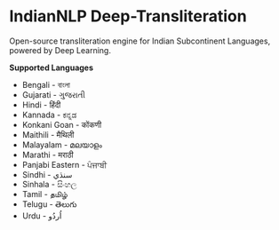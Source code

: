 # IndianNLP Deep-Transliteration

Open-source transliteration engine for Indian Subcontinent Languages, powered by Deep Learning.

**Supported Languages**

* Bengali - বাংলা
* Gujarati - ગુજરાતી
* Hindi - हिंदी
* Kannada - ಕನ್ನಡ
* Konkani Goan - कोंकणी
* Maithili - मैथिली
* Malayalam - മലയാളം
* Marathi - मराठी
* Panjabi Eastern - ਪੰਜਾਬੀ
* Sindhi - سنڌي‎
* Sinhala - සිංහල
* Tamil - தமிழ்
* Telugu - తెలుగు
* Urdu - اُردُو
